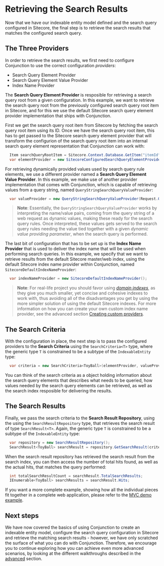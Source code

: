 # Retrieving the Search Results

Now that we have our indexable entity model defined and the search query configured in Sitecore, the final step is to retrieve the search results that matches the configured search query.

## The Three Providers

In order to retrieve the search results, we first need to configure Conjunction to use the correct configuration *providers*:

* Search Query Element Provider
* Search Query Element Value Provider
* Index Name Provider 

The **Search Query Element Provider** is resposible for retrieving a search query root from a given configuration. In this example, we want to retrieve the search query root from the previously configured search query root item in Sitecore, and for this we use the default Sitecore search query element provider implementation that ships with Conjunction.

First we get the search query root item from Sitecore by fetching the search query root item using its ID. Once we have the search query root item, this has to get passed to the Sitecore search query element provider that will transform the configurion of the search query root item into an internal search query element representation that Conjunction can work with:

```csharp
  Item searchQueryRootItem = Sitecore.Context.Database.GetItem("itemId");
  var elementProvider = new SitecoreConfiguredSearchQueryElementProvider(searchQueryRootItem);
```

For retrieving dynamically provided values used by search query rule elements, we use a different provider named a **Search Query Element Value Provider**. In this example, we make use of another provider implementation that comes with Conjunction, which is capable of retrieving values from a query string, named ``QueryStringSearchQueryValueProvider``:

```csharp
  var valueProvider = new QueryStringSearchQueryValueProvider(Request.QueryString);
```

> **Note**: Essentially, the ``QueryStringSearchQueryValueProvider`` works by interpreting the name/value pairs, coming from the query string of a web request as dynamic values, making these ready for the search query rules. Once interpreted, these values gets served to the search query rules needing the value tied together with a given *dynamic value providing parameter*, when the search query is performed.

The last bit of configuration that has to be set up is the **Index Name Provider** that is used to deliver the index name that will be used when performing search queries. In this example, we specify that we want to retrieve results from the default Sitecore master/web index, using the default Sitecore index name provider within Conjunction, named ``SitecoreDefaultIndexNameProvider``:

```csharp
  var indexNameProvider = new SitecoreDefaultIndexNameProvider();
```

> **Note**: For real-life project you should favor using [*domain indexes*](https://soen.ghost.io/tackling-the-challenges-of-architecting-a-search-indexing-infrastructure-in-sitecore-part-2#howshouldthesearchindexesbeorganized), as they give you much smaller, yet concise and cohesive indexes to work with, thus avoiding all of the disadvantages you get by using the more simpler solution of using the default Sitecore indexes. For more information on how you can create your own custom index name provider, see the advanced section [Creating custom providers](../advanced/CreatingCustomProviders.md#a-domain-index-name-provider). 

## The Search Criteria

With the configuration in place, the next step is to pass the configured providers to the **Search Criteria** using the ``SearchCriteria<T>`` type, where the generic type ``T`` is constrained to be a subtype of the ``IndexableEntity`` type:

```csharp
  var criteria = new SearchCriteria<ToyBall>(elementProvider, valueProvider, indexNameProvider);
```

You can think of the search criteria as a object holding information about the search query elements that describes what needs to be queried, how values needed by the search query elements can be retrieved, as well as the search index resposible for delivering the results.

## The Search Results 

Finally, we pass the search criteria to the **Search Result Repository**, using the using the ``SearchResultRepository`` type, that retrieves the search result of type ``SearchResult<T>``. Again, the generic type ``T`` is constrained to be a subtype of the ``IndexableEntity`` type:

```csharp
  var repository = new SearchResultRepository();
  SearchResult<ToyBall> searchResult = repository.GetSearchResult(criteria);
```

When the search result repository has retrieved the search result from the search index, you can then access the number of total hits found, as well as the actual hits, that matches the query performed:

```csharp
  int totalSearchResultCount = searchResult.TotalSearchResults; 
  IEnumerable<ToyBall> searchResults = searchResult.Hits;
```

If you want a more complete example, showing how all the individual pieces fit together in a complete web application, please refer to the [MVC demo example](../introduction/Examples.md#the-mvc-demo-example).

## Next steps

We have now covered the basics of using Conjunction to create an indexable entity model, configure the search query configuration in Sitecore and retrieve the matching search results - however, we have only scratched the surface of what you can do with Conjunction. Therefore, we encourage you to continue exploring how you can achieve even more advanced scenarios, by looking at the different walkthroughs described in the [advanced](../advanced/README.md) section.